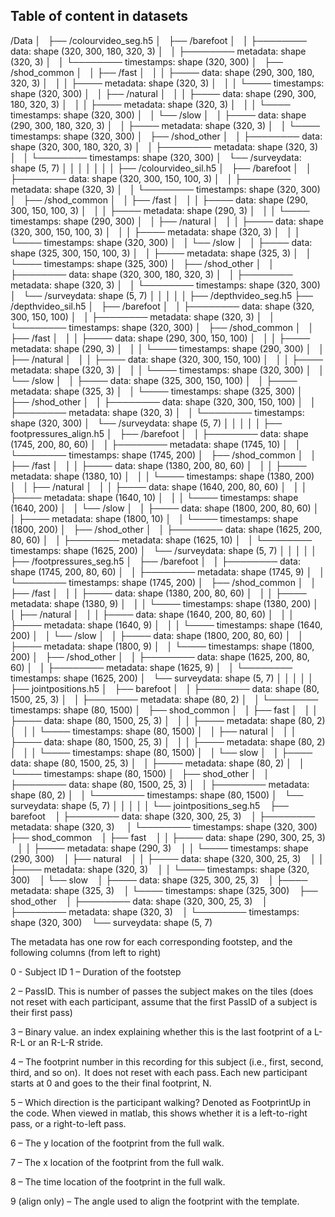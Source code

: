 ## Table of content in datasets

/Data
│   
├── /colourvideo_seg.h5
│     ├── /barefoot
│     │     ├──────── data: shape (320, 300, 180, 320, 3)
│     │     ├──────── metadata: shape (320, 3)
│     │     └──────── timestamps: shape (320, 300)
│     ├── /shod_common
│     │     ├── /fast
│     │     │     ├──── data: shape (290, 300, 180, 320, 3)
│     │     │     ├──── metadata: shape (320, 3)
│     │     │     └──── timestamps: shape (320, 300)
│     │     ├── /natural
│     │     │     ├──── data: shape (290, 300, 180, 320, 3)
│     │     │     ├──── metadata: shape (320, 3)
│     │     │     └──── timestamps: shape (320, 300)
│     │     └── /slow
│     │           ├──── data: shape (290, 300, 180, 320, 3)
│     │           ├──── metadata: shape (320, 3)
│     │           └──── timestamps: shape (320, 300)
│     ├── /shod_other
│     │     ├──────── data: shape (320, 300, 180, 320, 3)
│     │     ├──────── metadata: shape (320, 3)
│     │     └──────── timestamps: shape (320, 300)
│     └── /surveydata: shape (5, 7)
│
│
│
│
│
│
│
├── /colourvideo_sil.h5
│     ├── /barefoot
│     │     ├──────── data: shape (320, 300, 150, 100, 3)
│     │     ├──────── metadata: shape (320, 3)
│     │     └──────── timestamps: shape (320, 300)
│     ├── /shod_common
│     │     ├── /fast
│     │     │     ├──── data: shape (290, 300, 150, 100, 3)
│     │     │     ├──── metadata: shape (290, 3)
│     │     │     └──── timestamps: shape (290, 300)
│     │     ├── /natural
│     │     │     ├──── data: shape (320, 300, 150, 100, 3)
│     │     │     ├──── metadata: shape (320, 3)
│     │     │     └──── timestamps: shape (320, 300)
│     │     └── /slow
│     │           ├──── data: shape (325, 300, 150, 100, 3)
│     │           ├──── metadata: shape (325, 3)
│     │           └──── timestamps: shape (325, 300)
│     ├── /shod_other
│     │     ├──────── data: shape (320, 300, 180, 320, 3)
│     │     ├──────── metadata: shape (320, 3)
│     │     └──────── timestamps: shape (320, 300)
│     └── /surveydata: shape (5, 7)
│
│
│
│
│
├── /depthvideo_seg.h5
├── /depthvideo_sil.h5
│     ├── /barefoot
│     │     ├──────── data: shape (320, 300, 150, 100)
│     │     ├──────── metadata: shape (320, 3)
│     │     └──────── timestamps: shape (320, 300)
│     ├── /shod_common
│     │     ├── /fast
│     │     │     ├──── data: shape (290, 300, 150, 100)
│     │     │     ├──── metadata: shape (290, 3)
│     │     │     └──── timestamps: shape (290, 300)
│     │     ├── /natural
│     │     │     ├──── data: shape (320, 300, 150, 100)
│     │     │     ├──── metadata: shape (320, 3)
│     │     │     └──── timestamps: shape (320, 300)
│     │     └── /slow
│     │           ├──── data: shape (325, 300, 150, 100)
│     │           ├──── metadata: shape (325, 3)
│     │           └──── timestamps: shape (325, 300)
│     ├── /shod_other
│     │     ├──────── data: shape (320, 300, 150, 100)
│     │     ├──────── metadata: shape (320, 3)
│     │     └──────── timestamps: shape (320, 300)
│     └── /surveydata: shape (5, 7)
│
│
│
│
│
├── footpressures_align.h5
│     ├── /barefoot
│     │     ├──────── data: shape (1745, 200, 80, 60)
│     │     ├──────── metadata: shape (1745, 10)
│     │     └──────── timestamps: shape (1745, 200)
│     ├── /shod_common
│     │     ├── /fast
│     │     │     ├──── data: shape (1380, 200, 80, 60)
│     │     │     ├──── metadata: shape (1380, 10)
│     │     │     └──── timestamps: shape (1380, 200)
│     │     ├── /natural
│     │     │     ├──── data: shape (1640, 200, 80, 60)
│     │     │     ├──── metadata: shape (1640, 10)
│     │     │     └──── timestamps: shape (1640, 200)
│     │     └── /slow
│     │           ├──── data: shape (1800, 200, 80, 60)
│     │           ├──── metadata: shape (1800, 10)
│     │           └──── timestamps: shape (1800, 200)
│     ├── /shod_other
│     │     ├──────── data: shape (1625, 200, 80, 60)
│     │     ├──────── metadata: shape (1625, 10)
│     │     └──────── timestamps: shape (1625, 200)
│     └── /surveydata: shape (5, 7)
│
│
│
│
│
├── /footpressures_seg.h5
│     ├── /barefoot
│     │     ├──────── data: shape (1745, 200, 80, 60)
│     │     ├──────── metadata: shape (1745, 9)
│     │     └──────── timestamps: shape (1745, 200)
│     ├── /shod_common
│     │     ├── /fast
│     │     │     ├──── data: shape (1380, 200, 80, 60)
│     │     │     ├──── metadata: shape (1380, 9)
│     │     │     └──── timestamps: shape (1380, 200)
│     │     ├── /natural
│     │     │     ├──── data: shape (1640, 200, 80, 60)
│     │     │     ├──── metadata: shape (1640, 9)
│     │     │     └──── timestamps: shape (1640, 200)
│     │     └── /slow
│     │           ├──── data: shape (1800, 200, 80, 60)
│     │           ├──── metadata: shape (1800, 9)
│     │           └──── timestamps: shape (1800, 200)
│     ├── /shod_other
│     │     ├──────── data: shape (1625, 200, 80, 60)
│     │     ├──────── metadata: shape (1625, 9)
│     │     └──────── timestamps: shape (1625, 200)
│     └── surveydata: shape (5, 7)
│
│
│
│
│
├── jointpositions.h5
│     ├── barefoot
│     │     ├──────── data: shape (80, 1500, 25, 3)
│     │     ├──────── metadata: shape (80, 2)
│     │     └──────── timestamps: shape (80, 1500)
│     ├── shod_common
│     │     ├── fast
│     │     │     ├──── data: shape (80, 1500, 25, 3)
│     │     │     ├──── metadata: shape (80, 2)
│     │     │     └──── timestamps: shape (80, 1500)
│     │     ├── natural
│     │     │     ├──── data: shape (80, 1500, 25, 3)
│     │     │     ├──── metadata: shape (80, 2)
│     │     │     └──── timestamps: shape (80, 1500)
│     │     └── slow
│     │           ├──── data: shape (80, 1500, 25, 3)
│     │           ├──── metadata: shape (80, 2)
│     │           └──── timestamps: shape (80, 1500)
│     ├── shod_other
│     │     ├──────── data: shape (80, 1500, 25, 3)
│     │     ├──────── metadata: shape (80, 2)
│     │     └──────── timestamps: shape (80, 1500)
│     └── surveydata: shape (5, 7)
│
│
│
│
│
└── jointpositions_seg.h5
      ├── barefoot
      │     ├──────── data: shape (320, 300, 25, 3)
      │     ├──────── metadata: shape (320, 3)
      │     └──────── timestamps: shape (320, 300)
      ├── shod_common
      │     ├── fast
      │     │     ├──── data: shape (290, 300, 25, 3)
      │     │     ├──── metadata: shape (290, 3)
      │     │     └──── timestamps: shape (290, 300)
      │     ├── natural
      │     │     ├──── data: shape (320, 300, 25, 3)
      │     │     ├──── metadata: shape (320, 3)
      │     │     └──── timestamps: shape (320, 300)
      │     └── slow
      │           ├──── data: shape (325, 300, 25, 3)
      │           ├──── metadata: shape (325, 3)
      │           └──── timestamps: shape (325, 300)
      ├── shod_other
      │     ├──────── data: shape (320, 300, 25, 3)
      │     ├──────── metadata: shape (320, 3)
      │     └──────── timestamps: shape (320, 300)
      └── surveydata: shape (5, 7)

 The metadata has one row for each corresponding footstep, and the following columns (from left to right) 

0 - Subject ID 
1 – Duration of the footstep 

2 – PassID. This is number of passes the subject makes on the tiles (does not reset with each participant, assume that the first PassID of a subject is their first pass) 

3 – Binary value. an index explaining whether this is the last footprint of a L-R-L or an R-L-R stride.   

4 – The footprint number in this recording for this subject (i.e., first, second, third, and so on).  It does not reset with each pass. Each new participant starts at 0 and goes to the their final footprint, N. 

5 – Which direction is the participant walking? Denoted as FootprintUp in the code.  When viewed in matlab, this shows whether it is a left-to-right pass, or a right-to-left pass.  

6 – The y location of the footprint from the full walk. 

7 – The x location of the footprint from the full walk. 

8 – The time location of the footprint in the full walk.  

9 (align only) – The angle used to align the footprint with the template.  